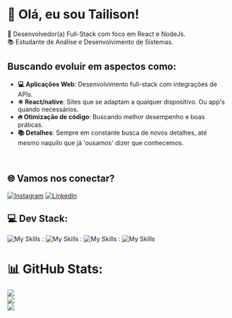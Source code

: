 # 👋 Olá, eu sou Tailison! <br>
🎯 Desenvolvedor(a) Full-Stack com foco em React e NodeJs. <br>
📚 Estudante de Análise e Desenvolvimento de Sistemas. <br>

##  Buscando evoluir em aspectos como:
- **💻 Aplicações Web**: Desenvolvimento full-stack com integrações de APIs.
- **⚛️ React/native**: Sites que se adaptam a qualquer dispositivo. Ou app's quando necessários.
- **🔥 Otimização de código**: Buscando melhor desempenho e boas práticas.
- **📚 Detalhes**: Sempre em constante busca de novos detalhes, até mesmo naquilo que já 'ousamos' dizer que conhecemos.
<br>


## 🌐 Vamos nos conectar?
[![Instagram](https://img.shields.io/badge/Instagram-%23E4405F.svg?logo=Instagram&logoColor=white)](https://instagram.com/0tarso) [![LinkedIn](https://img.shields.io/badge/LinkedIn-%230077B5.svg?logo=linkedin&logoColor=white)](https://linkedin.com/in/tailison-ramos-22845432a) 

## 💻 Dev Stack:
![My Skills](https://skillicons.dev/icons?i=html,css,js,react)
:
![My Skills](https://skillicons.dev/icons?i=nodejs,py,postgres,firebase)
:
![My Skills](https://skillicons.dev/icons?i=ae,ps,ai,figma)
:
![My Skills](https://skillicons.dev/icons?i=git,github)
# 📊 GitHub Stats:
![](https://github-readme-stats.vercel.app/api?username=0tarso&theme=react&hide_border=true&include_all_commits=true&count_private=true)<br/>
![](https://github-readme-streak-stats.herokuapp.com/?user=0tarso&theme=react&hide_border=true)<br/>
![](https://github-readme-stats.vercel.app/api/top-langs/?username=0tarso&theme=react&hide_border=true&include_all_commits=true&count_private=true&layout=compact)

